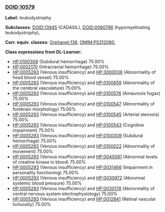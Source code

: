 
### [DOID:10579](http://purl.obolibrary.org/obo/DOID_10579)
**Label:** leukodystrophy

**Subclasses:** [DOID:13945](http://purl.obolibrary.org/obo/DOID_13945) (CADASIL), [DOID:0060786](http://purl.obolibrary.org/obo/DOID_0060786) (hypomyelinating leukodystrophy), 

**Corr. equiv. classes:** [Orphanet:136](http://www.orpha.net/ORDO/Orphanet_136), [OMIM:PS312080](http://purl.obolibrary.org/obo/OMIM_PS312080), 

**Class expressions from DL-Learner:**

- [HP:0100309](http://purl.obolibrary.org/obo/HP_0100309) (Subdural hemorrhage) 75.00%
- [HP:0002170](http://purl.obolibrary.org/obo/HP_0002170) (Intracranial hemorrhage) 75.00%
- [HP:0005293](http://purl.obolibrary.org/obo/HP_0005293) (Venous insufficiency) and [HP:3000036](http://purl.obolibrary.org/obo/HP_3000036) (Abnormality of head blood vessel) 75.00%
- [HP:0005293](http://purl.obolibrary.org/obo/HP_0005293) (Venous insufficiency) and [HP:0100659](http://purl.obolibrary.org/obo/HP_0100659) (Abnormality of the cerebral vasculature) 75.00%
- [HP:0005293](http://purl.obolibrary.org/obo/HP_0005293) (Venous insufficiency) and [HP:0100576](http://purl.obolibrary.org/obo/HP_0100576) (Amaurosis fugax) 75.00%
- [HP:0005293](http://purl.obolibrary.org/obo/HP_0005293) (Venous insufficiency) and [HP:0100547](http://purl.obolibrary.org/obo/HP_0100547) (Abnormality of forebrain morphology) 75.00%
- [HP:0005293](http://purl.obolibrary.org/obo/HP_0005293) (Venous insufficiency) and [HP:0100545](http://purl.obolibrary.org/obo/HP_0100545) (Arterial stenosis) 75.00%
- [HP:0005293](http://purl.obolibrary.org/obo/HP_0005293) (Venous insufficiency) and [HP:0100543](http://purl.obolibrary.org/obo/HP_0100543) (Cognitive impairment) 75.00%
- [HP:0005293](http://purl.obolibrary.org/obo/HP_0005293) (Venous insufficiency) and [HP:0100309](http://purl.obolibrary.org/obo/HP_0100309) (Subdural hemorrhage) 75.00%
- [HP:0005293](http://purl.obolibrary.org/obo/HP_0005293) (Venous insufficiency) and [HP:0100022](http://purl.obolibrary.org/obo/HP_0100022) (Abnormality of movement) 75.00%
- [HP:0005293](http://purl.obolibrary.org/obo/HP_0005293) (Venous insufficiency) and [HP:0040081](http://purl.obolibrary.org/obo/HP_0040081) (Abnormal levels of creatine kinase in blood) 75.00%
- [HP:0005293](http://purl.obolibrary.org/obo/HP_0005293) (Venous insufficiency) and [HP:0031466](http://purl.obolibrary.org/obo/HP_0031466) (Impairment in personality functioning) 75.00%
- [HP:0005293](http://purl.obolibrary.org/obo/HP_0005293) (Venous insufficiency) and [HP:0030972](http://purl.obolibrary.org/obo/HP_0030972) (Abnormal systemic blood pressure) 75.00%
- [HP:0005293](http://purl.obolibrary.org/obo/HP_0005293) (Venous insufficiency) and [HP:0030178](http://purl.obolibrary.org/obo/HP_0030178) (Abnormality of central nervous system electrophysiology) 75.00%
- [HP:0005293](http://purl.obolibrary.org/obo/HP_0005293) (Venous insufficiency) and [HP:0012841](http://purl.obolibrary.org/obo/HP_0012841) (Retinal vascular tortuosity) 75.00%



